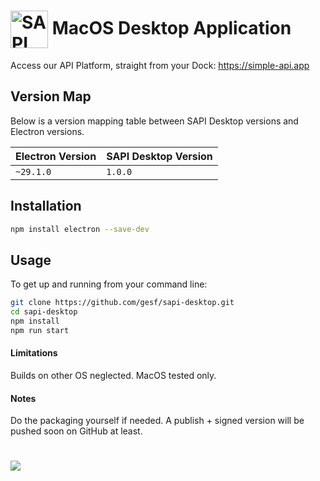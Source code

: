# <img src="http://simple-api.app/assets/logo.png" width="60px" align="center" alt="SAPI icon"> MacOS Desktop Application

Access our API Platform, straight from your Dock: https://simple-api.app

## Version Map

Below is a version mapping table between SAPI Desktop versions and Electron versions.

| Electron Version | SAPI Desktop Version |
|------------------|----------------------|
| `~29.1.0`        | `1.0.0`              |

## Installation

```sh
npm install electron --save-dev
```

## Usage

To get up and running from your command line:

```sh
git clone https://github.com/gesf/sapi-desktop.git
cd sapi-desktop
npm install
npm run start
```

#### Limitations

Builds on other OS neglected. MacOS tested only.

#### Notes

Do the packaging yourself if needed. A publish + signed version will be pushed soon on GitHub at least.

# <img src="https://simple-api.app/assets/sapi-dock.png" align="center">
